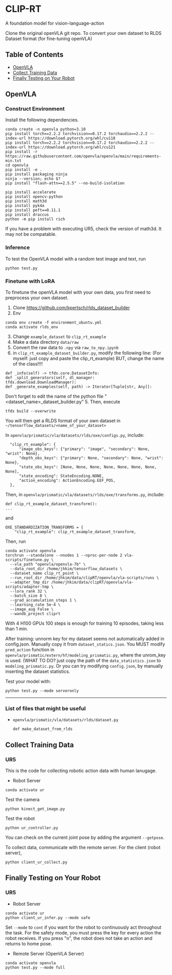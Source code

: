 # CLIP-RT
A foundation model for vision-language-action 

Clone the original openVLA git repo. 
To convert your own dataset to RLDS Dataset format (for fine-tuning openVLA)



## Table of Contents
* [OpenVLA](#OpenVLA)
* [Collect Training Data](#Collect-Training-Data)
* [Finally Testing on Your Robot](#Finally-Testing-on-Your-Robot)



## OpenVLA
### Construct Environment

Install the following dependencies.
```shell
conda create -n openvla python=3.10
pip install torch==2.2.2 torchvision==0.17.2 torchaudio==2.2.2 --index-url https://download.pytorch.org/whl/cu118
pip install torch==2.2.2 torchvision==0.17.2 torchaudio==2.2.2 --index-url https://download.pytorch.org/whl/cu121
pip install -r https://raw.githubusercontent.com/openvla/openvla/main/requirements-min.txt
cd openvla
pip install -e .
pip install packaging ninja
ninja --version; echo $?
pip install "flash-attn==2.5.5" --no-build-isolation

pip install accelerate
pip install opencv-python
pip install math3d
pip install pyk4a
pip install peft==0.11.1
pip install draccus
python -m pip install rich

```
If you have a problem with executing UR5, check the version of math3d. It may not be compatable.

### Inference
To test the OpenVLA model with a random test image and text, run
```shell
python test.py
```

### Finetune with LoRA
To finetune the openVLA model with your own data, you first need to preprocess your own dataset.

1. Clone https://github.com/kpertsch/rlds_dataset_builder
2. Env
```shell
conda env create -f environment_ubuntu.yml
conda activate rlds_env
```
3. Change `example_dataset` to `clip_rt_example`
4. Make a data directory `data/raw`
5. Convert the raw data to `.npy` via `raw_to_npy.ipynb`
6. in `clip_rt_example_dataset_builder.py`, modify the following line: (For myself: just copy and paste the clip_rt_example) BUT, change the name of the class!!!!
```shell
def _info(self) -> tfds.core.DatasetInfo:
def _split_generators(self, dl_manager: tfds.download.DownloadManager):
def _generate_examples(self, path) -> Iterator[Tuple[str, Any]]:
```
Don't forget to edit the name of the python file "<dataset_name>_dataset_builder.py"
5. Then, execute
```shell
tfds build --overwrite
```

You will then get a RLDS format of your own dataset in `~/tensorflow_datasets/<name_of_your_dataset>`


In `openvla/prismatic/vla/datasets/rlds/oxe/configs.py`, include:

```shell
  "clip_rt_example": {
      "image_obs_keys": {"primary": "image", "secondary": None, "wrist": None},
      "depth_obs_keys": {"primary": None, "secondary": None, "wrist": None},
      "state_obs_keys": [None, None, None, None, None, None, None, None],
      "state_encoding": StateEncoding.NONE,
      "action_encoding": ActionEncoding.EEF_POS,
  },
```

Then, in `openvla/prismatic/vla/datasets/rlds/oxe/transforms.py`, include:
```shell
def clip_rt_example_dataset_transform():
...
```
and
```shell
OXE_STANDARDIZATION_TRANSFORMS = {
    "clip_rt_example": clip_rt_example_dataset_transform,
```

Then, run
```shell
conda activate openvla
torchrun --standalone --nnodes 1 --nproc-per-node 2 vla-scripts/finetune.py \
  --vla_path "openvla/openvla-7b" \
  --data_root_dir /home/jhkim/tensorflow_datasets \
  --dataset_name clip_rt_point \
  --run_root_dir /home/jhkim/data/clipRT/openvla/vla-scripts/runs \
  --adapter_tmp_dir /home/jhkim/data/clipRT/openvla/vla-scripts/adapter-tmp \
  --lora_rank 32 \
  --batch_size 8 \
  --grad_accumulation_steps 1 \
  --learning_rate 5e-4 \
  --image_aug False \
  --wandb_project cliprt 
```

With 4 H100 GPUs 100 steps is enough for training 10 episodes, taking less than 1 min.

After training:
unnorm key for my dataset seems not automatically added in config.json.
Manually copy it from `dataset_statics.json`. You MUST modify `pred_action` function in `openvla/prismatic/extern/hf/modeling_prismatic.py`, where the unrom_key is used. (WHAT TO DO? just copy the path of the `data_statistics.json` to `modeling_prismatic.py`.
Or you can try modifying `config.json`, by manually inserting the dataset statistics.

Test your model with:
```shell
python test.py --mode serveronly
```
---
### List of files that might be useful
- `openvla/prismatic/vla/datasets/rlds/dataset.py`
  ```shell
  def make_dataset_from_rlds
  ```

## Collect Training Data
### UR5
This is the code for collecting robotic action data with human lanugage.
- Robot Server
```shell
conda activate ur
```

Test the camera
```shell
python kinect_get_image.py
```

Test the robot
```shell
python ur_controller.py
```
You can check on the current joint pose by adding the argument `--getpose`.

To collect data, communicate with the remote server.
For the client (robot server), 
```shell
python client_ur_collect.py
```

## Finally Testing on Your Robot
### UR5
- Robot Server
```shell
conda activate ur
python client_ur_infer.py --mode safe
```
Set `--mode` to `cont` if you want for the robot to continuously act throughout the task.
For the safety mode, you must press the key for every action the robot receives. 
If you press "n", the robot does not take an action and returns to home pose.


- Remote Server (OpenVLA Server)
```shell
conda activate openvla
python test.py --mode full
```

